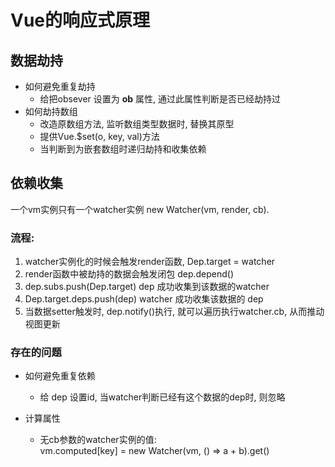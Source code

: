 # Vue的响应式原理

## 数据劫持
- 如何避免重复劫持
  - 给把obsever 设置为 __ob__ 属性, 通过此属性判断是否已经劫持过
- 如何劫持数组
  - 改造原数组方法, 监听数组类型数据时, 替换其原型
  - 提供Vue.$set(o, key, val)方法
  - 当判断到为嵌套数组时递归劫持和收集依赖
## 依赖收集  
一个vm实例只有一个watcher实例  new Watcher(vm, render, cb).  

### 流程:  
1. watcher实例化的时候会触发render函数, Dep.target = watcher
2. render函数中被劫持的数据会触发闭包 dep.depend()
3. dep.subs.push(Dep.target) dep 成功收集到该数据的watcher
4. Dep.target.deps.push(dep) watcher 成功收集该数据的 dep
5. 当数据setter触发时,  dep.notify()执行, 就可以遍历执行watcher.cb, 从而推动视图更新 

### 存在的问题
- 如何避免重复依赖  
  - 给 dep 设置id, 当watcher判断已经有这个数据的dep时, 则忽略

- 计算属性
  - 无cb参数的watcher实例的值:  
    vm.computed\[key\] = new Watcher(vm, () => a + b).get()
